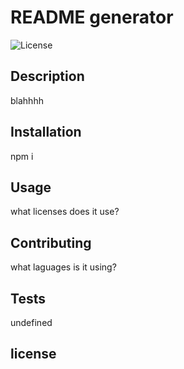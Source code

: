 # README generator 
  ![License](https://img.shields.io/badge/license-Apache-2.0-blue)

  ## Description
  blahhhh

  ## Installation
 npm i

  ## Usage
  what licenses does it use?

  ## Contributing
  what laguages is it using?

  ## Tests
  undefined

 ## license
    


